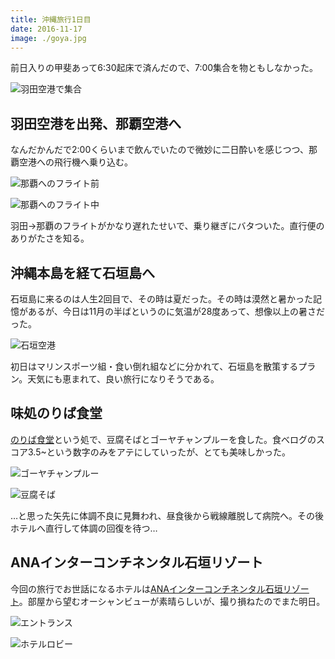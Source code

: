 ```yaml
---
title: 沖縄旅行1日目
date: 2016-11-17
image: ./goya.jpg
---
```


前日入りの甲斐あって6:30起床で済んだので、7:00集合を物ともしなかった。

![羽田空港で集合](./haneda.jpg)

## 羽田空港を出発、那覇空港へ

なんだかんだで2:00くらいまで飲んでいたので微妙に二日酔いを感じつつ、那覇空港への飛行機へ乗り込む。

![那覇へのフライト前](./before-flight.jpg)

![那覇へのフライト中](./haneda-naha.jpg)

羽田→那覇のフライトがかなり遅れたせいで、乗り継ぎにバタついた。直行便のありがたさを知る。

## 沖縄本島を経て石垣島へ

石垣島に来るのは人生2回目で、その時は夏だった。その時は漠然と暑かった記憶があるが、今日は11月の半ばというのに気温が28度あって、想像以上の暑さだった。

![石垣空港](./ishigaki.jpg)

初日はマリンスポーツ組・食い倒れ組などに分かれて、石垣島を散策するプラン。天気にも恵まれて、良い旅行になりそうである。

## 味処のりば食堂

[のりば食堂](https://tabelog.com/okinawa/A4705/A470501/47002285/)という処で、豆腐そばとゴーヤチャンプルーを食した。食べログのスコア3.5~という数字のみをアテにしていったが、とても美味しかった。

![ゴーヤチャンプルー](./goya.jpg)

![豆腐そば](./tofu-soba.jpg)

…と思った矢先に体調不良に見舞われ、昼食後から戦線離脱して病院へ。その後ホテルへ直行して体調の回復を待つ…

## ANAインターコンチネンタル石垣リゾート

今回の旅行でお世話になるホテルは[ANAインターコンチネンタル石垣リゾート](https://www.anaintercontinental-ishigaki.jp/)。部屋から望むオーシャンビューが素晴らしいが、撮り損ねたのでまた明日。

![エントランス](./entrance.jpg)

![ホテルロビー](./robby.jpg)
